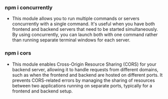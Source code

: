 ### npm i concurrently

- This module allows you to run multiple commands or servers concurrently with a single command. It's useful when you have both frontend and backend servers that need to be started simultaneously. By using concurrently, you can launch both with one command rather than running separate terminal windows for each server.

### npm i cors

- This module enables Cross-Origin Resource Sharing (CORS) for your backend server, allowing it to handle requests from different domains, such as when the frontend and backend are hosted on different ports. It prevents CORS-related errors by managing the sharing of resources between two applications running on separate ports, typically for a frontend and backend setup.

